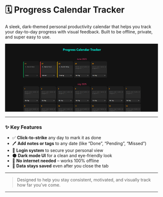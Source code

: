 # 🗓️ Progress Calendar Tracker

A sleek, dark-themed personal productivity calendar that helps you track your day-to-day progress with visual feedback. Built to be offline, private, and super easy to use.

![Calendar Preview](assets/CalendarPreview.png)

---

### ✨ Key Features

- ✅ **Click-to-strike** any day to mark it as done
- 🖊️ **Add notes or tags** to any date (like “Done”, “Pending”, “Missed”)
- 🔐 **Login system** to secure your personal view
- 🌑 **Dark mode UI** for a clean and eye-friendly look
- 🧠 **No internet needed** – works 100% offline
- 🔁 **Data stays saved** even after you close the tab

---

> Designed to help you stay consistent, motivated, and visually track how far you’ve come.

---
